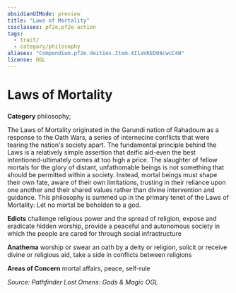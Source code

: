 ```yaml
---
obsidianUIMode: preview
title: "Laws of Mortality"
cssclasses: pf2e,pf2e-action
tags:
  - trait/
  - category/philosophy
aliases: "Compendium.pf2e.deities.Item.4I1aVKED08cwcC4H"
license: OGL
---
```

# Laws of Mortality

### 

**Category** philosophy; 




The Laws of Mortality originated in the Garundi nation of Rahadoum as a response to the Oath Wars, a series of internecine conflicts that were tearing the nation's society apart. The fundamental principle behind the Laws is a relatively simple assertion that deific aid-even the best intentioned-ultimately comes at too high a price. The slaughter of fellow mortals for the glory of distant, unfathomable beings is not something that should be permitted within a society. Instead, mortal beings must shape their own fate, aware of their own limitations, trusting in their reliance upon one another and their shared values rather than divine intervention and guidance. This philosophy is summed up in the primary tenet of the Laws of Mortality: Let no mortal be beholden to a god.

**Edicts** challenge religious power and the spread of religion, expose and eradicate hidden worship, provide a peaceful and autonomous society in which the people are cared for through social infrastructure

**Anathema** worship or swear an oath by a deity or religion, solicit or receive divine or religious aid, take a side in conflicts between religions

**Areas of Concern** mortal affairs, peace, self-rule

*Source: Pathfinder Lost Omens: Gods & Magic*
*OGL*